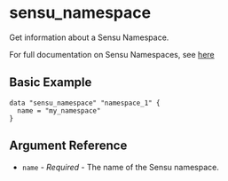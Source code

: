 # sensu_namespace

Get information about a Sensu Namespace.

For full documentation on Sensu Namespaces, see [here](https://docs.sensu.io/sensu-go/5.0/reference/rbac/#namespaces)

## Basic Example

```hcl
data "sensu_namespace" "namespace_1" {
  name = "my_namespace"
}
```

## Argument Reference

* `name` - *Required* - The name of the Sensu namespace.
